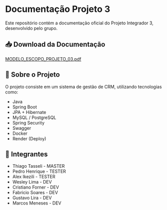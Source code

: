 # Documentação Projeto 3

Este repositório contém a documentação oficial do Projeto Integrador 3, desenvolvido pelo grupo.

## 📥 Download da Documentação

[MODELO_ESCOPO_PROJETO_03.pdf](https://github.com/user-attachments/files/20593818/MODELO_ESCOPO_PROJETO_03.pdf)

## 📌 Sobre o Projeto

O projeto consiste em um sistema de gestão de CRM, utilizando tecnologias como:

- Java
- Spring Boot
- JPA + Hibernate
- MySQL / PostgreSQL
- Spring Security
- Swagger
- Docker
- Render (Deploy)

## 👥 Integrantes

- Thiago Tasseli - MASTER
- Pedro Henrique - TESTER
- Alex Ikezili - TESTER
- Wesley Lima - DEV
- Cristiano Forner - DEV
- Fabricio Soares - DEV
- Gustavo Lira - DEV
- Marcos Meneses - DEV

